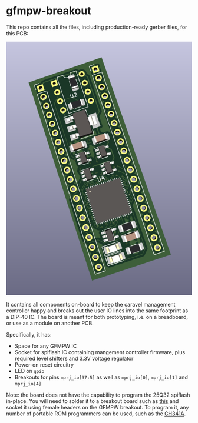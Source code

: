 # gfmpw-breakout
This repo contains all the files, including production-ready gerber files, for this PCB:

![](Screenshot_2024-01-27_17-30-15.png)

It contains all components on-board to keep the caravel management controller happy and breaks out the user IO lines into the same footprint as a DIP-40 IC. The board is meant for both prototyping, i.e. on a breadboard, or use as a module on another PCB.

Specifically, it has:

 - Space for any GFMPW IC
 - Socket for spiflash IC containing mangement controller firmware, plus required level shifters and 3.3V voltage regulator
 - Power-on reset circuitry
 - LED on ``gpio``
 - Breakouts for pins ``mprj_io[37:5]`` as well as ``mprj_io[0]``, ``mprj_io[1]`` and ``mprj_io[4]``

Note: the board does not have the capability to program the 25Q32 spiflash in-place. You will need to solder it to a breakout board such as [this](https://protosupplies.com/product/pcb-smd-soic-8-msop-8-tssop-8-to-dip-adapter5-pack/) and socket it using female headers on the GFMPW breakout. To program it, any number of portable ROM programmers can be used, such as the [CH341A](https://www.amazon.com/Programmer-Module-CH341A-Burner-5V-3-3V/dp/B07PFCJ8G9).
